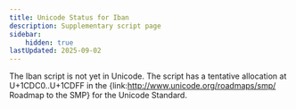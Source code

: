 ```yaml
---
title: Unicode Status for Iban
description: Supplementary script page
sidebar:
    hidden: true
lastUpdated: 2025-09-02
---
```


The Iban script is not yet in Unicode. The script has a tentative allocation at U+1CDC0..U+1CDFF in the {link:http://www.unicode.org/roadmaps/smp/ Roadmap to the SMP} for the Unicode Standard.

[comment]: # (end of intro)

[comment]: # (start of blocks)



[comment]: # (end of blocks)

[comment]: # (start of chars)



[comment]: # (end of chars)

[comment]: # (start of rest)


